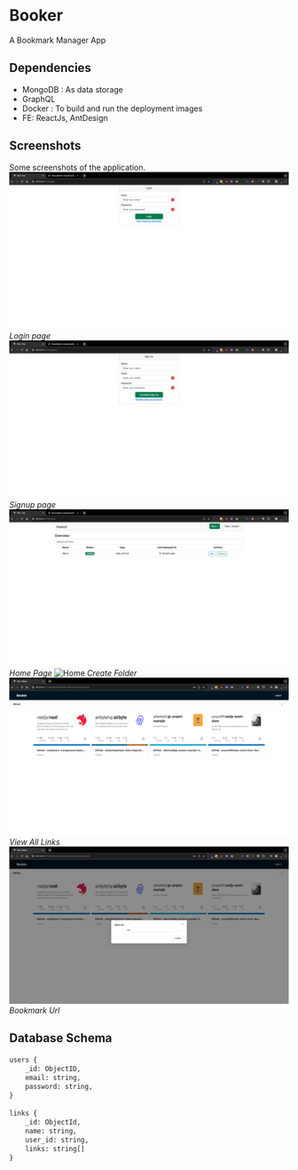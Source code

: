 
# Booker

A Bookmark Manager App

## Dependencies
- MongoDB : As data storage
- GraphQL
- Docker : To build and run the deployment images
- FE: ReactJs, AntDesign

## Screenshots
Some screenshots of the application.
![Login Page](https://raw.githubusercontent.com/toufiq-austcse/deployit/master/screenshots/login.png)
*Login page*
![Signup Page](https://raw.githubusercontent.com/toufiq-austcse/deployit/master/screenshots/signup.png)
*Signup page*
![Create Deployment Part-1](https://raw.githubusercontent.com/toufiq-austcse/deployit/master/screenshots/home.png)
*Home Page*
![Home](https://raw.githubusercontent.com/toufiq-austcse/deployit/master/screenshots/create_folder.png)
*Create Folder*
![URL](https://raw.githubusercontent.com/toufiq-austcse/booker/master/screenshots/view_all_links.png)
*View All Links*
![Details Page](https://raw.githubusercontent.com/toufiq-austcse/booker/master/screenshots/bookmark_url.png)
*Bookmark Url*



## Database Schema
```
users {
    _id: ObjectID,
    email: string,
    password: string,
}

links {
    _id: ObjectId,
    name: string,
    user_id: string,
    links: string[]
}


```
